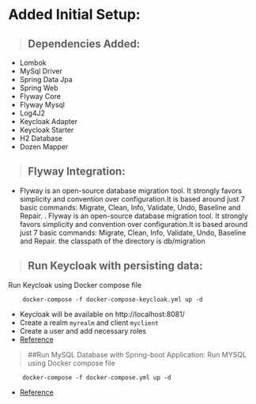 # Added Initial Setup:

> ## Dependencies Added:
- Lombok 
- MySql Driver 
- Spring Data Jpa 
- Spring Web 
- Flyway Core 
- Flyway Mysql 
- Log4J2
- Keycloak Adapter
- Keycloak Starter
- H2 Database
- Dozen Mapper


> ## Flyway Integration:
- Flyway is an open-source database migration tool. It strongly favors simplicity and convention over configuration.It is based around just 7 basic commands: Migrate, Clean, Info, Validate, Undo, Baseline and Repair.
. Flyway is an open-source database migration tool. It strongly favors simplicity and convention over configuration.It is based around just 7 basic commands: Migrate, Clean, Info, Validate, Undo, Baseline and Repair.
 the classpath of the directory is db/migration

> ## Run Keycloak with persisting data:

Run Keycloak using Docker compose file
```
    docker-compose -f docker-compose-keycloak.yml up -d 
```
- Keycloak will be available on http://localhost:8081/
- Create a realm `myrealm` and client `myclient`
- Create a user and add necessary roles
- [Reference](https://medium.com/@max.mayr/keycloak-and-spring-boot-security-b069306b0fb0)

> ##Run MySQL Database with Spring-boot Application:
Run MYSQL using Docker compose file
```
    docker-compose -f docker-compose.yml up -d 
```
- [Reference](https://github.com/bezkoder/docker-compose-spring-boot-mysql)
